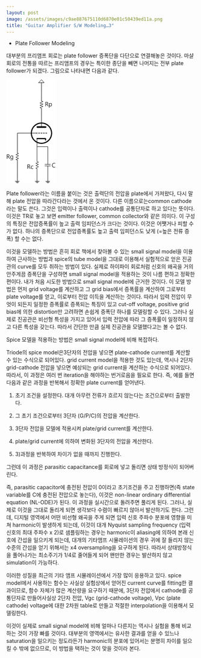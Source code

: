 ```yaml
---
layout: post
image: /assets/images/c9ae887675110d6870e01c50439ed11a.png
title: "Guitar Amplifier S/W Modeling…3"
---
```



* Plate Follower Modeling




대부분의 프리앰프 회로는 plate follower 증폭단을 다단으로 연결해놓은 것이다. 마샬 회로의 전통을 따르는 프리앰프의 경우는 특이한 종단을 빼면 나머지는 전부 plate follower가 되겠다. 그림으로 나타내면 다음과 같다.






![image](/assets/images/c9ae887675110d6870e01c50439ed11a.png)







Plate follower라는 이름을 붙이는 것은 출력단의 전압을 plate에서 가져왔다, 다시 말해 plate 전압을 따라간다라는 것에서 온 것이다. 다른 이름으로는common cathode라는 말도 쓴다. 그것은 입력이나 출력이나 cathode를 공통단자로 하고 있다는 뜻이다. 이것은 TR로 놓고 보면 emitter follower, common collector와 같은 의미다. 이 구성의 특징은 전압증폭률이 높고 출력 임피던스가 크다는 것이다. 이것은 어쨋거나 피할 수가 없다. 하나의 증폭단으로 전압증폭률도 높고 출력 임피던스도 낮게 (=높은 전류 증폭) 할 수는 없다.




이것을 모델하는 방법은 흔히 회로 책에서 찾아볼 수 있는 small signal model을 이용하여 근사하는 방법과 spice의 tube model을 그대로 이용해서 실험적으로 얻은 진공관의 curve를 모두 취하는 방법이 있다. 실제로 하이파이 회로처럼 신호의 왜곡을 거의 안주게끔 증폭단을 구성하면 small signal model을 적용하는 것이 나름 편하고 정확한 편이다. 내가 처음 시도한 방법으로 small signal model에 근거한 것이다. 이 모델 방법은 먼저 grid voltage를 계산하고 그 grid bias에서 증폭률을 계산하여 그로부터 plate voltage를 얻고, 이로부터 전압 이득을 계산하는 것이다. 따라서 입력 전압이 무엇이 되든지 일정한 증폭률로 증폭되는 특징이 있고 cut-off voltage, positive grid bias에 의한 distortion만 고려하면 손쉽게 증폭단 하나를 모델링할 수 있다. 그러나 실제로 진공관은 비선형 특성을 가지고 있어서 입력 전압에 따라 그 증폭률이 일정하지 않고 다른 특성을 갖는다. 따라서 간단한 만큼 실제 진공관을 모델했다고는 볼 수 없다.




Spice 모델을 적용하는 방법은 small signal model에 비해 복잡하다.




Triode의 spice model은3단자의 전압을 넣으면 plate-cathode current를 계산할 수 있는 수식으로 되어있다. grid current model을 적용한 것도 있는데, 역시나 2단자 grid-cathode 전압을 넣으면 예상되는 grid current을 계산하는 수식으로 되어있다. 따라서, 이 과정은 여러 번 iteration을 해야하는 번거로음을 필요로 한다. 즉, 예를 들면 다음과 같은 과정을 반복해서 정확한 plate current를 얻어낸다.




1) 초기 조건을 설정한다. 대개 아무런 전류가 흐르지 않는다는 조건으로부터 출발한다.

2) 그 초기 조건으로부터 3단자 (G/P/C)의 전압을 계산한다. 

3) 3단자 전압을 모델에 적용시켜 plate/grid current를 계산한다.

4) plate/grid current에 의하여 변화된 3단자의 전압을 계산한다.

5) 3)과정을 반복하여 차이가 없을 때까지 진행한다.




그런데 이 과정은 parasitic capacitance를 회로에 넣고 돌리면 상태 방정식이 되어버린다.




즉, parasitic capacitor에 충전된 전압이 0이라고 초기조건을 주고 진행하면(즉 state variable를 C에 충전된 전압으로 놓는다), 이것은 non-linear ordinary differential equation (NL-ODE)가 된다. 이 과정을 실시간으로 돌려주면 풀리게 된다. 그러나, 실제로 이것을 그대로 돌리게 되면 생각보다 수렴이 빠르지 않아서 발산하기도 한다. 그런데, 디지털 영역에서 어떤 비선형 왜곡을 주게 되면 입력 신호 주파수 분포에 영향을 미쳐 harmonic이 발생하게 되는데, 이것이 대개 Nyquist sampling frequency (입력 신호의 최대 주파수 x 2)로 샘플링하는 경우는 harmonic이 aliasing에 의하여 본래 신호에 간섭을 일으키게 되는데, 대개의 기타앰프 시뮬레이션의 경우 귀에 잘 들리지 않는 수준의 간섭을 얻기 위해서는 x4 oversampling을 요구하게 된다. 따라서 상태방정식을 풀어나가는 최소주기가 1/4로 줄어들게 되어 왠만한 경우는 발산하지 않고 simulation이 가능하다.




이러한 성질을 최근의 기타 앰프 시뮬레이션에서 가장 많이 응용하고 있다. spice model에서 사용하는 함수는 사실상 실험상에서 얻어진 current curve를 fitting한 결과이므로, 함수 자체가 많은 계산량을 요구하기 때문에, 3단자 전압에서 cathode를 공통단자로 만들어사실상 2단자 전압, Vgc (grid-cathode voltage), Vpc (plate cathode) voltage에 대한 2차원 table로 만들고 적절한 interpolation을 이용해서 모델링한다.




이것이 실제로 small signal model에 비해 얼마나 다른지는 역시나 실험을 통해 비교하는 것이 가장 빠를 것이다. 대부분의 영역에서는 유사한 결과를 얻을 수 있느나 saturation을 일으키는 정도라든가 harmonic의 분포에 있어서는 분명히 차이를 일으킬 수 밖에 없으므로, 이 방법을 택하는 것이 맞을 것이라 본다.








